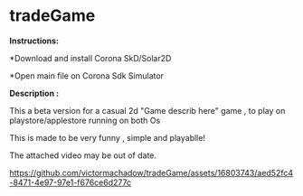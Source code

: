 # tradeGame

**Instructions:**

   *Download and install Corona SkD/Solar2D

   *Open main file on Corona Sdk Simulator



  **Description :**

   This a beta version for a casual 2d "Game describ here" 
   game , to play on playstore/applestore
   running on both Os

   This is made to be very funny , simple and playablle!

   The attached video may be out of date.

  
https://github.com/victormachadow/tradeGame/assets/16803743/aed52fc4-8471-4e97-97e1-f676ce6d277c



  
